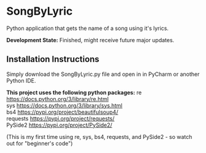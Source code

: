 # SongByLyric
Python application that gets the name of a song using it's lyrics.

**Development State:** Finished, might receive future major updates.

## Installation Instructions
Simply download the SongByLyric.py file and open in in PyCharm or another Python IDE.

**This project uses the following python packages:**
re https://docs.python.org/3/library/re.html <br/>
sys https://docs.python.org/3/library/sys.html <br/>
bs4 https://pypi.org/project/beautifulsoup4/ <br/>
requests https://pypi.org/project/requests/ <br/>
PySide2 https://pypi.org/project/PySide2/ <br/>

(This is my first time using re, sys, bs4, requests, and PySide2 - so watch out for "beginner's code")
